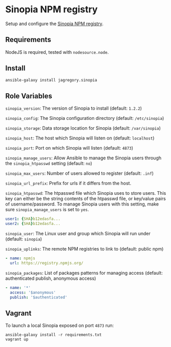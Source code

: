# Sinopia NPM registry

Setup and configure the [Sinopia NPM registry](https://github.com/rlidwka/sinopia).

## Requirements

NodeJS is required, tested with `nodesource.node`.

## Install

```bash
ansible-galaxy install jagregory.sinopia
```

## Role Variables

`sinopia_version`: The version of Sinopia to install (default: `1.2.2`)

`sinopia_config`: The Sinopia configuration directory (default: `/etc/sinopia`)

`sinopia_storage`: Data storage location for Sinopia (default: `/var/sinopia`)

`sinopia_host`: The host which Sinopia will listen on (default: `localhost`)

`sinopia_port`: Port on which Sinopia will listen (default: `4873`)

`sinopia_manage_users`: Allow Ansible to manage the Sinopia users through the `sinopia_htpasswd` setting (default: `no`)

`sinopia_max_users`: Number of users allowed to register (default: `.inf`)

`sinopia_url_prefix`: Prefix for urls if it differs from the host.

`sinopia_htpasswd`: The htpasswd file which Sinopia uses to store users. This key can either be the string contents of the htpasswd file, or key/value pairs of username/password. To manage Sinopia users with this setting, make sure `sinopia_manage_users` is set to `yes`.

```yaml
user1: {SHA}b12edasfa...
user2: {SHA}b12edasfa...
```

`sinopia_user`: The Linux user and group which Sinopia will run under (default: `sinopia`)

`sinopia_uplinks`: The remote NPM registries to link to (default: public npm)

```yaml
- name: npmjs
  url: https://registry.npmjs.org/
```

`sinopia_packages`: List of packages patterns for managing access (default: authenticated publish, anonymous access)

```yaml
- name: '*'
  access: '$anonymous'
  publish: '$authenticated'
```

## Vagrant

To launch a local Sinopia exposed on port `4873` run:

    ansible-galaxy install -r requirements.txt
    vagrant up
